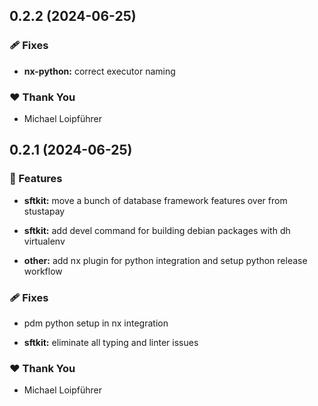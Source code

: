 ## 0.2.2 (2024-06-25)


### 🩹 Fixes

- **nx-python:** correct executor naming


### ❤️  Thank You

- Michael Loipführer

## 0.2.1 (2024-06-25)


### 🚀 Features

- **sftkit:** move a bunch of database framework features over from stustapay

- **sftkit:** add devel command for building debian packages with dh virtualenv

- **other:** add nx plugin for python integration and setup python release workflow


### 🩹 Fixes

- pdm python setup in nx integration

- **sftkit:** eliminate all typing and linter issues


### ❤️  Thank You

- Michael Loipführer